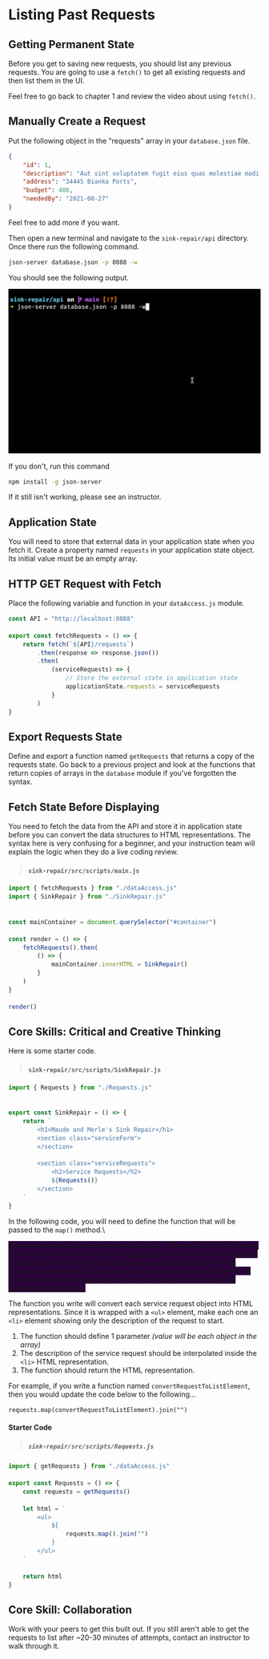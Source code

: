 # Listing Past Requests

## Getting Permanent State

Before you get to saving new requests, you should list any previous requests. You are going to use a `fetch()` to get all existing requests and then list them in the UI.

Feel free to go back to chapter 1 and review the video about using `fetch()`.

## Manually Create a Request

Put the following object in the "requests" array in your `database.json` file.

```json
{
    "id": 1,
    "description": "Aut sint voluptatem fugit eius quas molestiae modi.",
    "address": "34445 Bianka Ports",
    "budget": 400,
    "neededBy": "2021-08-27"
}
```

Feel free to add more if you want.

Then open a new terminal and navigate to the `sink-repair/api` directory. Once there run the following command.

```sh
json-server database.json -p 8088 -w
```

You should see the following output. 

![](./images/sink-repair-starting-json-server.gif)

If you don't, run this command

```sh
npm install -g json-server
```

If it still isn't working, please see an instructor. 

## Application State

You will need to store that external data in your application state when you fetch it. Create a property named `requests` in your application state object. Its initial value must be an empty array.

## HTTP GET Request with Fetch

Place the following variable and function in your `dataAccess.js` module.

```js
const API = "http://localhost:8088"

export const fetchRequests = () => {
    return fetch(`${API}/requests`)
        .then(response => response.json())
        .then(
            (serviceRequests) => {
                // Store the external state in application state
                applicationState.requests = serviceRequests
            }
        )
}
```

## Export Requests State

Define and export a function named `getRequests` that returns a copy of the requests state. Go back to a previous project and look at the functions that return copies of arrays in the `database` module if you've forgotten the syntax.

## Fetch State Before Displaying

You need to fetch the data from the API and store it in application state before you can convert the data structures to HTML representations. The syntax here is very confusing for a beginner, and your instruction team will explain the logic when they do a live coding review.

> #### `sink-repair/src/scripts/main.js`

```js
import { fetchRequests } from "./dataAccess.js"
import { SinkRepair } from "./SinkRepair.js"


const mainContainer = document.querySelector("#container")

const render = () => {
    fetchRequests().then(
        () => {
            mainContainer.innerHTML = SinkRepair()
        }
    )
}

render()
```


## Core Skills: Critical and Creative Thinking

Here is some starter code.

> #### `sink-repair/src/scripts/SinkRepair.js`

```js
import { Requests } from "./Requests.js"


export const SinkRepair = () => {
    return `
        <h1>Maude and Merle's Sink Repair</h1>
        <section class="serviceForm">
        </section>

        <section class="serviceRequests">
            <h2>Service Requests</h2>
            ${Requests()}
        </section>
    `
}
```

In the following code, you will need to define the function that will be passed to the `map()` method.\


<span style="background-color: #2b023b;"> Have questions about array methods like .map, .filter, and .find? Well, I have the link for you! For free.99 you can [click here](https://github.com/NewForce-at-Mountwest/client-side-mastery/blob/ts-arrayMethods/book-3-the-initiate/chapters/JS_ARRAY_METHODS_NEW.md) and learn more.
 We stand by the quality of our link and are confident you will be satisified with the answers found there. If, for any reason, you are not happy with the link or still have questions, please reach out to an instructor. We will happily answer your questions. </span>



The function you write will convert each service request object into HTML representations. Since it is wrapped with a `<ul>` element, make each one an `<li>` element showing only the description of the request to start.

1. The function should define 1 parameter _(value will be each object in the array)_
3. The description of the service request should be interpolated inside the `<li>` HTML representation.
2. The function should return the HTML representation.

For example, if you write a function named `convertRequestToListElement`, then you would update the code below to  the following...


```
requests.map(convertRequestToListElement).join("")
```

#### Starter Code

> ##### `sink-repair/src/scripts/Requests.js`

```js
import { getRequests } from "./dataAccess.js"

export const Requests = () => {
    const requests = getRequests()

    let html = `
        <ul>
            ${
                requests.map().join("")
            }
        </ul>
    `

    return html
}
```

## Core Skill: Collaboration

Work with your peers to get this built out. If you still aren't able to get the requests to list after ~20-30 minutes of attempts, contact an instructor to walk through it.
